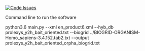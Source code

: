 
[![Code Issues](https://www.quantifiedcode.com/api/v1/project/418485fe863f40c89cc182b00ebb93b5/badge.svg)](https://www.quantifiedcode.com/app/project/418485fe863f40c89cc182b00ebb93b5)


Command line to run the software

 python3.6 main.py --xml en_product6.xml --hyb_db prolexys_y2h_bait_oriented.txt --biogrid ../BIOGRID-ORGANISM-Homo_sapiens-3.4.152.tab2.txt --output prolexys_y2h_bait_oriented_orpha_biogrid.txt

